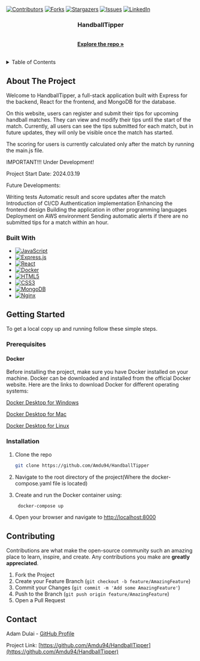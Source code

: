 <a name="readme-top"></a>

<!-- PROJECT SHIELDS -->
[![Contributors][contributors-shield]][contributors-url]
[![Forks][forks-shield]][forks-url]
[![Stargazers][stars-shield]][stars-url]
[![Issues][issues-shield]][issues-url]
[![LinkedIn][linkedin-shield]][linkedin-url]


<!-- PROJECT LOGO -->
<div align="center">
  <h3 align="center">HandballTipper</h3>

  <p align="center">
    <br />
    <a href="https://github.com/Amdu94/HandballTipper"><strong>Explore the repo »</strong></a>
    <br />
    <br />
  </p>
</div>



<!-- TABLE OF CONTENTS -->
<details>
  <summary>Table of Contents</summary>
  <ol>
    <li>
      <a href="#about-the-project">About The Project</a>
      <ul>
        <li><a href="#built-with">Built With</a></li>
      </ul>
    </li>
    <li>
      <a href="#getting-started">Getting Started</a>
      <ul>
        <li><a href="#prerequisites">Prerequisites</a></li>
        <li><a href="#installation">Installation</a></li>
      </ul>
    </li>
    <li><a href="#usage">Usage</a></li>
    <li><a href="#roadmap">Roadmap</a></li>
    <li><a href="#contributing">Contributing</a></li>
    <li><a href="#contact">Contact</a></li>
  </ol>
</details>



<!-- ABOUT THE PROJECT -->
## About The Project

Welcome to HandballTipper, a full-stack application built with Express for the backend, React for the frontend, and MongoDB for the database.

On this website, users can register and submit their tips for upcoming handball matches. They can view and modify their tips until the start of the match. Currently, all users can see the tips submitted for each match, but in future updates, they will only be visible once the match has started.

The scoring for users is currently calculated only after the match by running the main.js file.

IMPORTANT!!!
Under Development!

Project Start Date: 2024.03.19

Future Developments:

Writing tests
Automatic result and score updates after the match
Introduction of CI/CD
Authentication implementation
Enhancing the frontend design
Building the application in other programming languages
Deployment on AWS environment
Sending automatic alerts if there are no submitted tips for a match within an hour.

### Built With

* [![JavaScript][JavaScript-url]][JavaScript.com]
* [![Express.js][Express-url]][Express-url]
* [![React][React.js]][React-url]
* [![Docker][Docker-url]][Docker-url]
* [![HTML5][HTML5-url]][HTML5.com]
* [![CSS3][CSS3-url]][CSS3.org]
* [![MongoDB][MongoDB-url]][MongoDB.com]
* [![Nginx][Nginx-url]][Nginx-url]



<!-- GETTING STARTED -->
## Getting Started

To get a local copy up and running follow these simple steps.

### Prerequisites

#### Docker

Before installing the project, make sure you have Docker installed on your machine.
Docker can be downloaded and installed from the official Docker website. Here are the links to download Docker for
different operating systems:

[Docker Desktop for Windows](https://docs.docker.com/desktop/install/windows-install/)

[Docker Desktop for Mac](https://docs.docker.com/desktop/install/mac-install/)

[Docker Desktop for Linux](https://docs.docker.com/desktop/install/linux-install/)

### Installation

1. Clone the repo
   ```sh
   git clone https://github.com/Amdu94/HandballTipper
   ```
2. Navigate to the root directory of the project(Where the docker-compose.yaml file is located)

3. Create and run the Docker container using:

   ```sh
    docker-compose up
    ```

4. Open your browser and navigate to [http://localhost:8000](http://localhost:8000)

<!-- CONTRIBUTING -->
## Contributing

Contributions are what make the open-source community such an amazing place to learn, inspire, and create. Any contributions you make are **greatly appreciated**.

1. Fork the Project
2. Create your Feature Branch (`git checkout -b feature/AmazingFeature`)
3. Commit your Changes (`git commit -m 'Add some AmazingFeature'`)
4. Push to the Branch (`git push origin feature/AmazingFeature`)
5. Open a Pull Request

<!-- CONTACT -->
## Contact

Adam Dulai - [GitHub Profile](https://github.com/Amdu94)


Project Link: [https://github.com/Amdu94/HandballTipper](https://github.com/Amdu94/HandballTipper)


<!-- MARKDOWN LINKS & IMAGES -->
<!-- https://www.markdownguide.org/basic-syntax/#reference-style-links -->
[contributors-shield]: https://img.shields.io/github/contributors/Amdu94/Gofri-King.svg?style=for-the-badge
[contributors-url]: https://github.com/Amdu94/Gofri-King/graphs/contributors
[forks-shield]: https://img.shields.io/github/forks/Amdu94/Gofri-King.svg?style=for-the-badge
[forks-url]: https://github.com/Amdu94/Gofri-King/network/members
[stars-shield]: https://img.shields.io/github/stars/Amdu94/Gofri-King.svg?style=for-the-badge
[stars-url]: https://github.com/Amdu94/Gofri-King/stargazers
[issues-shield]: https://img.shields.io/github/issues/Amdu94/Gofri-King.svg?style=for-the-badge
[issues-url]: https://github.com/Amdu94/Gofri-King/issues
[linkedin-shield]: https://img.shields.io/badge/-LinkedIn-black.svg?style=for-the-badge&logo=linkedin&colorB=555
[linkedin-url]: https://www.linkedin.com/in/ádám-dulai
[JavaScript-url]: https://img.shields.io/badge/JavaScript-F7DF1E?style=for-the-badge&logo=javascript&logoColor=black
[JavaScript.com]: https://www.javascript.com/
[Express.js]: https://img.shields.io/badge/express.js-%23404d59.svg?style=for-the-badge&logo=express
[Express-url]: https://expressjs.com/
[React.js]: https://img.shields.io/badge/React-20232A?style=for-the-badge&logo=react&logoColor=61DAFB
[React-url]: https://reactjs.org/
[Docker]: https://img.shields.io/badge/docker-%230db7ed.svg?style=for-the-badge&logo=docker&logoColor=white
[Docker-url]: https://www.docker.com/
[HTML5-url]: https://img.shields.io/badge/HTML5-E34F26?style=for-the-badge&logo=html5&logoColor=white
[HTML5.com]: https://html.com/
[CSS3-url]: https://img.shields.io/badge/CSS3-1572B6?style=for-the-badge&logo=css3&logoColor=white
[CSS3.org]: https://www.w3.org/Style/CSS/
[MongoDB-url]: https://img.shields.io/badge/MongoDB-%234ea94b.svg?style=for-the-badge&logo=mongodb&logoColor=white
[MongoDB.com]: https://www.mongodb.com/
[Nginx]: https://img.shields.io/badge/nginx-%23009639.svg?style=for-the-badge&logo=nginx&logoColor=white
[Nginx-url]: https://www.nginx.com/

